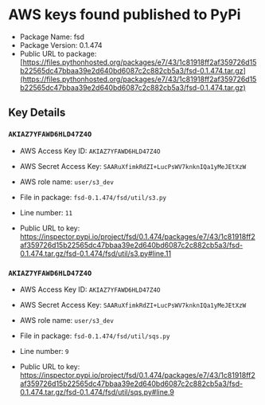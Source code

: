 # AWS keys found published to PyPi

* Package Name: fsd
* Package Version: 0.1.474
* Public URL to package: [https://files.pythonhosted.org/packages/e7/43/1c81918ff2af359726d15b22565dc47bbaa39e2d640bd6087c2c882cb5a3/fsd-0.1.474.tar.gz](https://files.pythonhosted.org/packages/e7/43/1c81918ff2af359726d15b22565dc47bbaa39e2d640bd6087c2c882cb5a3/fsd-0.1.474.tar.gz)

## Key Details

### `AKIAZ7YFAWD6HLD47Z4O`

* AWS Access Key ID: `AKIAZ7YFAWD6HLD47Z4O`
* AWS Secret Access Key: `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` 
* AWS role name: `user/s3_dev`
* File in package: `fsd-0.1.474/fsd/util/s3.py`
* Line number: `11`

* Public URL to key: https://inspector.pypi.io/project/fsd/0.1.474/packages/e7/43/1c81918ff2af359726d15b22565dc47bbaa39e2d640bd6087c2c882cb5a3/fsd-0.1.474.tar.gz/fsd-0.1.474/fsd/util/s3.py#line.11



### `AKIAZ7YFAWD6HLD47Z4O`

* AWS Access Key ID: `AKIAZ7YFAWD6HLD47Z4O`
* AWS Secret Access Key: `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` 
* AWS role name: `user/s3_dev`
* File in package: `fsd-0.1.474/fsd/util/sqs.py`
* Line number: `9`

* Public URL to key: https://inspector.pypi.io/project/fsd/0.1.474/packages/e7/43/1c81918ff2af359726d15b22565dc47bbaa39e2d640bd6087c2c882cb5a3/fsd-0.1.474.tar.gz/fsd-0.1.474/fsd/util/sqs.py#line.9


